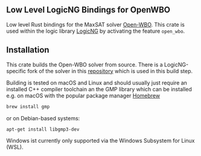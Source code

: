## Low Level LogicNG Bindings for OpenWBO

Low level Rust bindings for the MaxSAT solver
[Open-WBO](https://github.com/sat-group/open-wbo).  This crate is used within
the logic library [LogicNG](https://github.com/booleworks/logicng-rs.git) by
activating the feature `open_wbo`.

## Installation

This crate builds the Open-WBO solver from source.  There is a LogicNG-specific
fork of the solver in this
[repository](https://github.com/booleworks/logicng-open-wbo) which is used in
this build step.

Building is tested on macOS and Linux and should usually just require an
installed C++ compiler toolchain an the GMP library which can be installed e.g.
on macOS with the popular package manager [Homebrew](https://brew.sh/)

```bash
brew install gmp
```

or on Debian-based systems:

```bash
apt-get install libgmp3-dev
```

Windows ist currently only supported via the Windows Subsystem for Linux (WSL).
